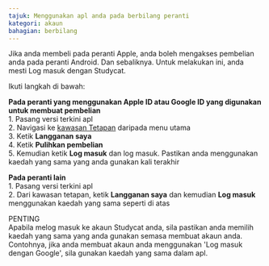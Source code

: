 ```yaml
---
tajuk: Menggunakan apl anda pada berbilang peranti
kategori: akaun
bahagian: berbilang 
---
```

Jika anda membeli pada peranti Apple, anda boleh mengakses pembelian anda pada peranti Android. Dan sebaliknya. Untuk melakukan ini, anda mesti Log masuk dengan Studycat. 


Ikuti langkah di bawah:


  
**Pada peranti yang menggunakan Apple ID atau Google ID yang digunakan untuk membuat pembelian**  
1\. Pasang versi terkini apl  
2\. Navigasi ke [kawasan Tetapan](https://help.Studycat.com/hc/en-us/articles/34518228622105) daripada menu utama   
3\. Ketik **Langganan saya**  
4\. Ketik **Pulihkan pembelian**  
5\. Kemudian ketik **Log masuk** dan log masuk. Pastikan anda menggunakan kaedah yang sama yang anda gunakan kali terakhir


  
**Pada peranti lain**  
1\. Pasang versi terkini apl  
2\. Dari kawasan tetapan, ketik **Langganan saya** dan kemudian **Log masuk** menggunakan kaedah yang sama seperti di atas  
  
PENTING  
Apabila melog masuk ke akaun Studycat anda, sila pastikan anda memilih kaedah yang sama yang anda gunakan semasa membuat akaun anda. Contohnya, jika anda membuat akaun anda menggunakan 'Log masuk dengan Google', sila gunakan kaedah yang sama dalam apl.